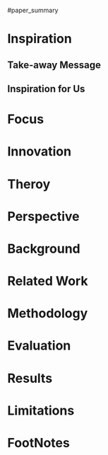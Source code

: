 #paper_summary 

# Inspiration


## Take-away Message




## Inspiration for Us





# Focus



# Innovation



# Theroy



# Perspective



# Background



# Related Work




# Methodology



# Evaluation



# Results



# Limitations


# FootNotes
